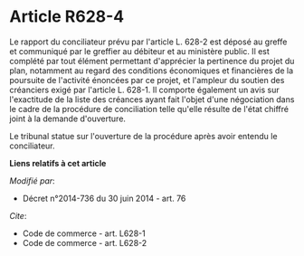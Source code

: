 # Article R628-4

Le rapport du conciliateur prévu par l'article L. 628-2 est déposé au greffe et communiqué par le greffier au débiteur et au
ministère public. Il est complété par tout élément permettant d'apprécier la pertinence du projet du plan, notamment au
regard des conditions économiques et financières de la poursuite de l'activité énoncées par ce projet, et l'ampleur du
soutien des créanciers exigé par l'article L. 628-1. Il comporte également un avis sur l'exactitude de la liste des créances
ayant fait l'objet d'une négociation dans le cadre de la procédure de conciliation telle qu'elle résulte de l'état chiffré
joint à la demande d'ouverture. 

Le tribunal statue sur l'ouverture de la procédure après avoir entendu le conciliateur.

**Liens relatifs à cet article**

_Modifié par_:

  - Décret n°2014-736 du 30 juin 2014 - art. 76

_Cite_:

  - Code de commerce - art. L628-1
  - Code de commerce - art. L628-2
